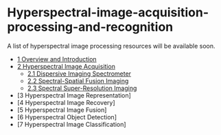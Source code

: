 # Hyperspectral-image-acquisition-processing-and-recognition
A list of hyperspectral image processing resources will be available soon.
- [1 Overview and Introduction](#python)
- [2 Hyperspectral Image Acquisition](#python)
  - [2.1 Dispersive Imaging Spectrometer](#python)
  - [2.2 Spectral-Spatial Fusion Imaging](www.baidu.com)
  - [2.3 Spectral Super-Resolution Imaging](www.baidu.com)
- [3 Hyperspectral Image Representation]
- [4 Hyperspectral Image Recovery]
- [5 Hyperspectral Image Fusion]
- [6 Hyperspectral Object Detection]
- [7 Hyperspectral Image Classification]
